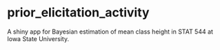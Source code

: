 # prior_elicitation_activity
A shiny app for Bayesian estimation of mean class height in STAT 544 at Iowa State University.

